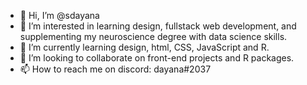 - 👋 Hi, I’m @sdayana
- 👀 I’m interested in learning design, fullstack web development, and supplementing my neuroscience degree with data science skills.
- 🌱 I’m currently learning design, html, CSS, JavaScript and R.
- 💞️ I’m looking to collaborate on front-end projects and R packages.
- 📫 How to reach me on discord: dayana#2037

<!---
sdayana/sdayana is a ✨ special ✨ repository because its `README.md` (this file) appears on your GitHub profile.
You can click the Preview link to take a look at your changes.
--->
